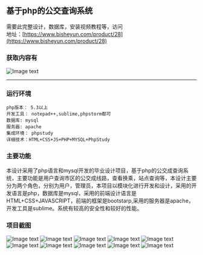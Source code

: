 ## 基于php的公交查询系统

需要此完整设计，数据库，安装视频教程等，访问   
地址：[https://www.bisheyun.com/product/28](https://www.bisheyun.com/product/28)

### 获取内容有
![Image text](https://www.bisheyun.com/uploads/images/wangEditor/202105/25/prouduct_1621926754_ZvixXEAbh5.jpg)


***
### 运行环境 
```
php版本： 5.3以上
开发工具： notepad++,sublime,phpstorm都可
数据库: mysql
服务器: apache
集成环境： phpstudy
详细技术：HTML+CSS+JS+PHP+MYSQL+PhpStudy
```

### 主要功能 
本设计采用了php语言和mysql开发的毕业设计项目，基于php的公交成查询系统，主要功能是用户查询市区的公交成线路，查看换乘，站点查询等，本设计主要分为两个角色，分别为用户，管理员，本项目以模块化进行开发和设计，采用的开发语言是php，数据库是mysql，采用的前端设计语言是HTML+CSS+JAVASCRIPT，前端的框架是bootstarp,采用的服务器是apache，开发工具是sublime。系统有较高的安全性和较好的性能。
### 项目截图  
  ![Image text](https://www.bisheyun.com/uploads/images/wangEditor/202105/25/prouduct_1621926810_BiukVLSlTY.jpg)
  ![Image text](https://www.bisheyun.com/uploads/images/wangEditor/202105/25/prouduct_1621926829_S751guiaGi.jpg)
  ![Image text](https://www.bisheyun.com/uploads/images/wangEditor/202105/25/prouduct_1621926829_ZxMd8oWCpE.jpg)
  ![Image text](https://www.bisheyun.com/uploads/images/wangEditor/202105/25/prouduct_1621926839_u1xDi3hG2j.jpg)
  ![Image text](https://www.bisheyun.com/uploads/images/wangEditor/202105/25/prouduct_1621926839_1SWJ6qO37F.jpg)
  ![Image text](https://www.bisheyun.com/uploads/images/wangEditor/202105/25/prouduct_1621926839_7Q1c3qXmjb.jpg)
  ![Image text](https://www.bisheyun.com/uploads/images/wangEditor/202105/25/prouduct_1621926854_QJwE0NKGxe.jpg)
  ![Image text](https://www.bisheyun.com/uploads/images/wangEditor/202105/25/prouduct_1621926854_IqzZj3fNOG.jpg)
  ![Image text](https://www.bisheyun.com/uploads/images/wangEditor/202105/25/prouduct_1621926854_em5CnE5DUa.jpg)
  ![Image text](https://www.bisheyun.com/uploads/images/wangEditor/202105/25/prouduct_1621926868_AEPrUdk7Xq.jpg)
